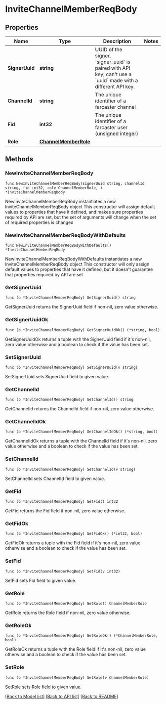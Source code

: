 # InviteChannelMemberReqBody

## Properties

Name | Type | Description | Notes
------------ | ------------- | ------------- | -------------
**SignerUuid** | **string** | UUID of the signer. &#x60;signer_uuid&#x60; is paired with API key, can&#39;t use a &#x60;uuid&#x60; made with a different API key.  | 
**ChannelId** | **string** | The unique identifier of a farcaster channel | 
**Fid** | **int32** | The unique identifier of a farcaster user (unsigned integer) | 
**Role** | [**ChannelMemberRole**](ChannelMemberRole.md) |  | 

## Methods

### NewInviteChannelMemberReqBody

`func NewInviteChannelMemberReqBody(signerUuid string, channelId string, fid int32, role ChannelMemberRole, ) *InviteChannelMemberReqBody`

NewInviteChannelMemberReqBody instantiates a new InviteChannelMemberReqBody object
This constructor will assign default values to properties that have it defined,
and makes sure properties required by API are set, but the set of arguments
will change when the set of required properties is changed

### NewInviteChannelMemberReqBodyWithDefaults

`func NewInviteChannelMemberReqBodyWithDefaults() *InviteChannelMemberReqBody`

NewInviteChannelMemberReqBodyWithDefaults instantiates a new InviteChannelMemberReqBody object
This constructor will only assign default values to properties that have it defined,
but it doesn't guarantee that properties required by API are set

### GetSignerUuid

`func (o *InviteChannelMemberReqBody) GetSignerUuid() string`

GetSignerUuid returns the SignerUuid field if non-nil, zero value otherwise.

### GetSignerUuidOk

`func (o *InviteChannelMemberReqBody) GetSignerUuidOk() (*string, bool)`

GetSignerUuidOk returns a tuple with the SignerUuid field if it's non-nil, zero value otherwise
and a boolean to check if the value has been set.

### SetSignerUuid

`func (o *InviteChannelMemberReqBody) SetSignerUuid(v string)`

SetSignerUuid sets SignerUuid field to given value.


### GetChannelId

`func (o *InviteChannelMemberReqBody) GetChannelId() string`

GetChannelId returns the ChannelId field if non-nil, zero value otherwise.

### GetChannelIdOk

`func (o *InviteChannelMemberReqBody) GetChannelIdOk() (*string, bool)`

GetChannelIdOk returns a tuple with the ChannelId field if it's non-nil, zero value otherwise
and a boolean to check if the value has been set.

### SetChannelId

`func (o *InviteChannelMemberReqBody) SetChannelId(v string)`

SetChannelId sets ChannelId field to given value.


### GetFid

`func (o *InviteChannelMemberReqBody) GetFid() int32`

GetFid returns the Fid field if non-nil, zero value otherwise.

### GetFidOk

`func (o *InviteChannelMemberReqBody) GetFidOk() (*int32, bool)`

GetFidOk returns a tuple with the Fid field if it's non-nil, zero value otherwise
and a boolean to check if the value has been set.

### SetFid

`func (o *InviteChannelMemberReqBody) SetFid(v int32)`

SetFid sets Fid field to given value.


### GetRole

`func (o *InviteChannelMemberReqBody) GetRole() ChannelMemberRole`

GetRole returns the Role field if non-nil, zero value otherwise.

### GetRoleOk

`func (o *InviteChannelMemberReqBody) GetRoleOk() (*ChannelMemberRole, bool)`

GetRoleOk returns a tuple with the Role field if it's non-nil, zero value otherwise
and a boolean to check if the value has been set.

### SetRole

`func (o *InviteChannelMemberReqBody) SetRole(v ChannelMemberRole)`

SetRole sets Role field to given value.



[[Back to Model list]](../README.md#documentation-for-models) [[Back to API list]](../README.md#documentation-for-api-endpoints) [[Back to README]](../README.md)


